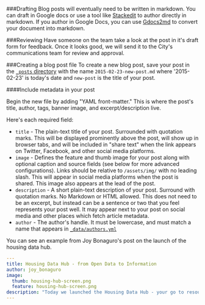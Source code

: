 ###Drafting
Blog posts will eventually need to be written in markdown. You can draft in Google docs or use a tool like [Stackedit](https://stackedit.io) to author directly in markdown. If you author in Google Docs, you can use [Gdocs2md](https://github.com/mangini/gdocs2md) to convert your document into markdown.

###Reviewing
Have someone on the team take a look at the post in it's draft form for feedback. Once it looks good, we will send it to the City's communications team for review and approval.

###Creating a blog post file
To create a new blog post, save your post in the [`_posts` directory](https://github.com/datasf/datasf.github.io/tree/staging/_posts) with the name `2015-02-23-new-post.md` where '2015-02-23' is today's date and `new-post` is the title of your post.

####Include metadata in your post

Begin the new file by adding "YAML front-matter." This is where the post's title, author, tags, banner image, and excerpt/description live.

Here's each required field:

* `title` - The plain-text title of your post. Surrounded with quotation marks. This will be displayed prominently above the post, will show up in browser tabs, and will be included in "share text" when the link appears on Twitter, Facebook, and other social media platforms.
* `image` - Defines the feature and thumb image for your post along with optional caption and source fields (see below for more advanced configurations). Links should be relative to `/assets/img/` with no leading slash. This will appear in social media platforms when the post is shared. This image also appears at the lead of the post.
* `description` - A short plain-text description of your post. Surround with quotation marks. No Markdown or HTML allowed. This does not need to be an excerpt, but instead can be a sentence or two that you feel represents your post well. It may appear next to your post on social media and other places which fetch article metadata.
* `author` - The author's handle. It must be lowercase, and must match a name that appears in [`_data/authors.yml`](_data/authors.yml)

You can see an example from Joy Bonaguro's post on the launch of the housing data hub.

```yaml
---
title: Housing Data Hub - from Open Data to Information
author: joy_bonaguro
image:
  thumb: housing-hub-screen.png
  feature: housing-hub-screen.png
description: "Today we launched the Housing Data Hub - your go to resource to learn about housing programs in San Francisco and the data behind them. This is also the first of what we hope to be a series of strategic open data releases over time."
---
```